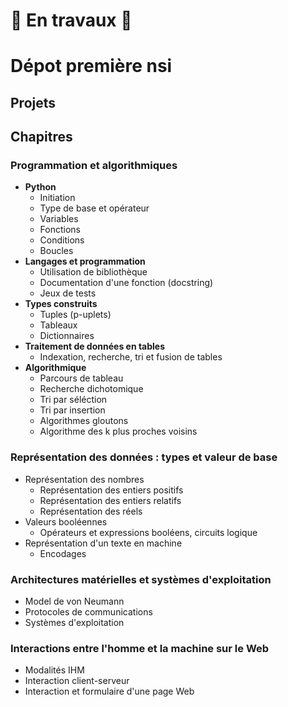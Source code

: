 # 🚧 En travaux 🚧 

# Dépot première nsi  

## Projets  

## Chapitres  

### Programmation et algorithmiques   
- __Python__  
    - Initiation 
    - Type de base et opérateur  
    - Variables 
    - Fonctions 
    - Conditions 
    - Boucles 
- __Langages et programmation__  
    - Utilisation de bibliothèque   
    - Documentation d'une fonction (docstring)   
    - Jeux de tests  
- __Types construits__    
    - Tuples (p-uplets)
    - Tableaux   
    - Dictionnaires  
- __Traitement de données en tables__     
    - Indexation, recherche, tri et fusion de tables  
- __Algorithmique__      
    - Parcours de tableau   
    - Recherche dichotomique     
    - Tri par séléction   
    - Tri par insertion   
    - Algorithmes gloutons   
    - Algorithme des k plus proches voisins    
        

### Représentation des données : types et valeur de base      
- Représentation des nombres     
    - Représentation des entiers positifs    
    - Représentation des entiers relatifs    
    - Représentation des réels    
- Valeurs booléennes    
    - Opérateurs et expressions booléens, circuits logique   
- Représentation d'un texte en machine 
    - Encodages 

### Architectures matérielles et systèmes d'exploitation   
- Model de von Neumann  
- Protocoles de communications   
- Systèmes d'exploitation    


### Interactions entre l'homme et la machine sur le Web    
- Modalités IHM  
- Interaction client-serveur    
- Interaction et formulaire d'une page Web  


